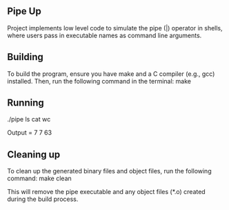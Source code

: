 ## Pipe Up

Project implements low level code to simulate the pipe (|) operator in shells, where users pass in executable names as command line arguments.

## Building

To build the program, ensure you have make and a C compiler (e.g., gcc) installed. Then, run the following command in the terminal:
make

## Running

./pipe ls cat wc

Output =  7       7      63

## Cleaning up

To clean up the generated binary files and object files, run the following command:
make clean

This will remove the pipe executable and any object files (*.o) created during the build process.
